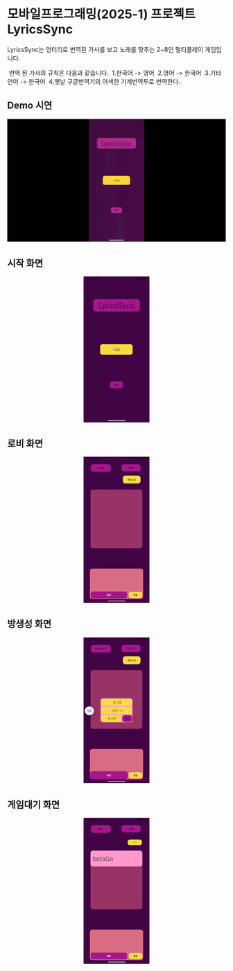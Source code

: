 # 모바일프로그래밍(2025-1) 프로젝트 LyricsSync
LyricsSync는 엉터리로 번역된 가사를 보고 노래를 맞추는 2~8인 멀티플레이 게임입니다.

  &nbsp;번역 된 가사의 규칙은 다음과 같습니다.
  &nbsp;1.한국어 -> 영어
  &nbsp;2.영어 -> 한국어
  &nbsp;3.기타언어 -> 한국어
  &nbsp;4.옛날 구글번역기의 어색한 기계번역투로 번역한다.

## Demo 시연
<p align="center">
  <img src="https://github.com/DoorWarning/LyricsSync/blob/master/Demo/demo.gif" alt="demo gif">
</p>

## 시작 화면
<p align="center">
  <img src= "https://github.com/DoorWarning/LyricsSync/blob/master/Demo/StartScreen.png" alt="startscreen" width="30%">
</p>

## 로비 화면
<p align="center">
  <img src= "https://github.com/DoorWarning/LyricsSync/blob/master/Demo/LobbyScreen.png" alt="lobbyscreen" width="30%">
</p>

## 방생성 화면
<p align="center">
  <img src= "https://github.com/DoorWarning/LyricsSync/blob/master/Demo/CreateRoomScreen.png" alt="createscreen" width="30%">
</p>

## 게임대기 화면
<p align="center">
  <img src= "https://github.com/DoorWarning/LyricsSync/blob/master/Demo/GameRoomScreen.png" alt="gameroomscreen" width="30%">
</p>
